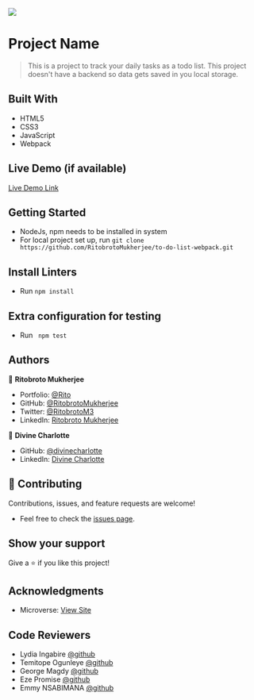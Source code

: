![](https://img.shields.io/badge/Microverse-blueviolet)

# Project Name

> This is a project to track your daily tasks as a todo list. This project doesn't have a backend so data gets saved in you local storage.


## Built With

- HTML5
- CSS3
- JavaScript
- Webpack

## Live Demo (if available)

[Live Demo Link](https://ritobrotomukherjee.github.io/to-do-list-webpack/dist/)


## Getting Started

- NodeJs, npm needs to be installed in system
- For local project set up, run ``` git clone https://github.com/RitobrotoMukherjee/to-do-list-webpack.git ```

## Install Linters

- Run ``` npm install ```

## Extra configuration for testing

- Run ``` npm test```

## Authors

👤 **Ritobroto Mukherjee**

- Portfolio: [@Rito](https://ritobrotomukherjee.github.io/Work-Portfolio/)
- GitHub: [@RitobrotoMukherjee](https://github.com/RitobrotoMukherjee)
- Twitter: [@RitobrotoM3](https://twitter.com/RitobrotoM3)
- LinkedIn: [Ritobroto Mukherjee](https://www.linkedin.com/in/ritobroto-mukherjee-519148ba/)


👤 **Divine Charlotte**

- GitHub: [@divinecharlotte](https://github.com/divinecharlotte)
-  LinkedIn: [Divine Charlotte](https://www.linkedin.com/in/charlotte-divine-dusenge-31b19017a/)

## 🤝 Contributing

Contributions, issues, and feature requests are welcome!

- Feel free to check the [issues page](../../issues/).

## Show your support

Give a ⭐️ if you like this project!

## Acknowledgments

- Microverse: [View Site](https://www.microverse.org/)

## Code Reviewers
- Lydia Ingabire [@github](https://github.com/DeliceLydia)
- Temitope Ogunleye [@github](https://github.com/topeogunleye)
- George Magdy [@github](https://github.com/gemmen29)
- Eze Promise [@github](https://github.com/codepantha)
- Emmy NSABIMANA [@github](https://github.com/Emmyn5600)